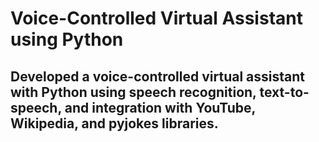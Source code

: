 #  Voice-Controlled Virtual Assistant  using Python

## Developed a voice-controlled virtual assistant with Python using speech recognition, text-to-speech, and integration with YouTube, Wikipedia, and pyjokes libraries.

